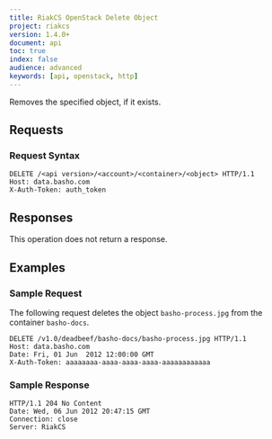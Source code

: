 ```yaml
---
title: RiakCS OpenStack Delete Object
project: riakcs
version: 1.4.0+
document: api
toc: true
index: false
audience: advanced
keywords: [api, openstack, http]
---
```


Removes the specified object, if it exists.

## Requests

### Request Syntax

```
DELETE /<api version>/<account>/<container>/<object> HTTP/1.1
Host: data.basho.com
X-Auth-Token: auth_token
```

## Responses

This operation does not return a response.

## Examples

### Sample Request

The following request deletes the object `basho-process.jpg` from the container `basho-docs`.

```
DELETE /v1.0/deadbeef/basho-docs/basho-process.jpg HTTP/1.1
Host: data.basho.com
Date: Fri, 01 Jun  2012 12:00:00 GMT
X-Auth-Token: aaaaaaaa-aaaa-aaaa-aaaa-aaaaaaaaaaaa
```

### Sample Response

```
HTTP/1.1 204 No Content
Date: Wed, 06 Jun 2012 20:47:15 GMT
Connection: close
Server: RiakCS
```
